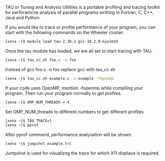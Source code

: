  TAU or Tuning and Analysis Utilities is a portable profiling and tracing toolkit for perforamcne analysis of parallel programs writting in Fortran, C, C++, Java and Python. 

If you would like to trace or profile performance of your program, you can start with the following commands on the Wheeler cluster:

```bash
[xena ~]$ module load tau-2.30.1-gcc-10.2.0-kyoim3d
```

Once the tau module has loaded, we are all set to start tracing with TAU.

```bash 
[xena ~]$ tau_cc.sh foo.c -o foo 
```

Instead of gcc foo.c -o foo replace gcc with tau_cc.sh 

```bash 
[xena ~]$ tau_cc.sh example.c -o example -fopenmp
```

If your code uses OpenMP, mention -fopenmp while compiling your program.
Then run your program normally to get profiles. 

```bash
[xena ~]$ OMP_NUM_THREADS = 4
```

Set OMP_NUM_threads to different numbers to get different profiles

```bash
[xena ~]$ TAU_TRACE=1
[xena ~]$ pprof
```

After pprof command, performance analysation will be shown. 

```bash
[xena ~]$ jumpshot example.trc 
```

Jumpshot is used for visualizng the trace for which X11 displace is required.
